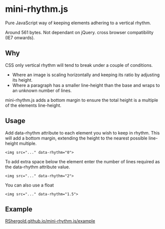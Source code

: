 
mini-rhythm.js
==============

Pure JavaScript way of keeping elements adhering to a vertical rhythm.

Around 561 bytes. Not dependant on jQuery. cross browser compatibility (IE7 onwards).


Why
---
CSS only vertical rhythm will tend to break under a couple of conditions.

* Where an image is scaling horizontally and keeping its ratio by adjusting its height.
* Where a paragraph has a smaller line-height than the base and wraps to an unknown number of lines.

mini-rhythm.js adds a bottom margin to ensure the total height is a multiple of the elements line-height.


Usage
-----

Add data-rhythm attribute to each element you wish to keep in rhythm. This will add a bottom margin, extending the height to the nearest possible line-height multiple.

```
<img src="..." data-rhythm="0">
```

To add extra space below the element enter the number of lines required as the data-rhythm attribute value.

```
<img src="..." data-rhythm="2">
```

You can also use a float

```
<img src="..." data-rhythm="1.5">
```

Example
-------

[RShergold.github.io/mini-rhythm.js/example](http://RShergold.github.io/mini-rhythm.js/example)